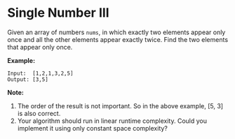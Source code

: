 # Single Number III

Given an array of numbers `nums`, in which exactly two elements appear only once and all the other elements appear exactly twice. Find the two elements that appear only once.

**Example:**

```pseudo
Input:  [1,2,1,3,2,5]
Output: [3,5]
```

**Note:**

1. The order of the result is not important. So in the above example, [5, 3] is also correct.
2. Your algorithm should run in linear runtime complexity. Could you implement it using only constant space complexity?
